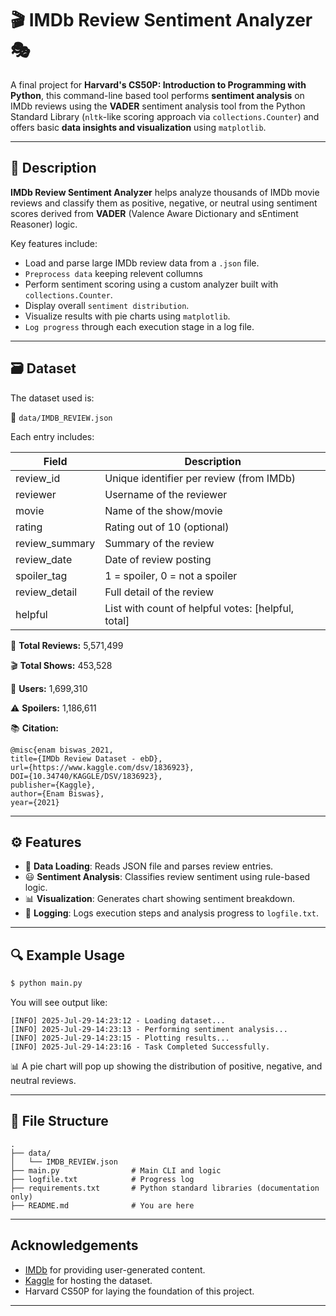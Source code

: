 # 🎬 IMDb Review Sentiment Analyzer 🎭

A final project for **Harvard's CS50P: Introduction to Programming with Python**, this command-line based tool performs **sentiment analysis** on IMDb reviews using the **VADER** sentiment analysis tool from the Python Standard Library (`nltk`-like scoring approach via `collections.Counter`) and offers basic **data insights and visualization** using `matplotlib`.

---

## 📌 Description

**IMDb Review Sentiment Analyzer** helps analyze thousands of IMDb movie reviews and classify them as positive, negative, or neutral using sentiment scores derived from **VADER** (Valence Aware Dictionary and sEntiment Reasoner) logic.

Key features include:

* Load and parse large IMDb review data from a `.json` file.
* `Preprocess data` keeping relevent collumns 
* Perform sentiment scoring using a custom analyzer built with `collections.Counter`.
* Display overall `sentiment distribution`.
* Visualize results with pie charts using `matplotlib`.
* `Log progress` through each execution stage in a log file.

---

## 🗃 Dataset

The dataset used is:

📁 `data/IMDB_REVIEW.json`

Each entry includes:

| Field           | Description                                         |
| --------------- | --------------------------------------------------- |
| review\_id      | Unique identifier per review (from IMDb)            |
| reviewer        | Username of the reviewer                            |
| movie           | Name of the show/movie                              |
| rating          | Rating out of 10 (optional)                         |
| review\_summary | Summary of the review                               |
| review\_date    | Date of review posting                              |
| spoiler\_tag    | 1 = spoiler, 0 = not a spoiler                      |
| review\_detail  | Full detail of the review                           |
| helpful         | List with count of helpful votes: \[helpful, total] |

📌 **Total Reviews:** 5,571,499

🎬 **Total Shows:** 453,528

👥 **Users:** 1,699,310

⚠️ **Spoilers:** 1,186,611

📚 **Citation:**

```
@misc{enam biswas_2021, 
title={IMDb Review Dataset - ebD}, 
url={https://www.kaggle.com/dsv/1836923}, 
DOI={10.34740/KAGGLE/DSV/1836923}, 
publisher={Kaggle}, 
author={Enam Biswas}, 
year={2021}
```

---

## ⚙️ Features

* 📂 **Data Loading**: Reads JSON file and parses review entries.
* 😃 **Sentiment Analysis**: Classifies review sentiment using rule-based logic.
* 📊 **Visualization**: Generates chart showing sentiment breakdown.
* 📜 **Logging**: Logs execution steps and analysis progress to `logfile.txt`.

---

## 🔍 Example Usage

```bash
$ python main.py
```

You will see output like:

```
[INFO] 2025-Jul-29-14:23:12 - Loading dataset...
[INFO] 2025-Jul-29-14:23:13 - Performing sentiment analysis...
[INFO] 2025-Jul-29-14:23:15 - Plotting results...
[INFO] 2025-Jul-29-14:23:16 - Task Completed Successfully.
```

📊 A pie chart will pop up showing the distribution of positive, negative, and neutral reviews.

---

## 🧪 File Structure

```
.
├── data/
│   └── IMDB_REVIEW.json
├── main.py                # Main CLI and logic
├── logfile.txt            # Progress log
├── requirements.txt       # Python standard libraries (documentation only)
├── README.md              # You are here
```
---

## Acknowledgements

* [IMDb](https://www.imdb.com) for providing user-generated content.
* [Kaggle](https://www.kaggle.com/dsv/1836923) for hosting the dataset.
* Harvard CS50P for laying the foundation of this project.

---
